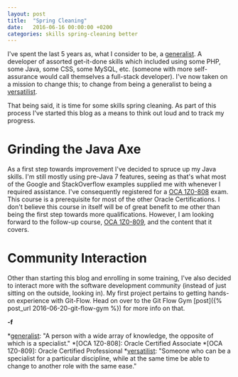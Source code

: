 ```yaml
---
layout: post
title:  "Spring Cleaning"
date:   2016-06-16 00:00:00 +0200
categories: skills spring-cleaning better
---
```

I've spent the last 5 years as, what I consider to be, a [generalist][generalist]. A developer of assorted get-it-done skills which included using some PHP, some Java, some CSS, some MySQL, etc. (someone with more self-assurance would call themselves a full-stack developer). I've now taken on a mission to change this; to change from being a generalist to being a [versatilist][versatilist].

That being said, it is time for some skills spring cleaning. As part of this process I've started this blog as a means to think out loud and to track my progress.

# Grinding the Java Axe
  
As a first step towards improvement I've decided to spruce up my Java skills. I'm still mostly using pre-Java 7 features, seeing as that's what most of the Google and StackOverflow examples supplied me with whenever I required assistance. I've consequently registered for a [OCA 1Z0-808][oca808] exam. This course is a prerequisite for most of the other Oracle Certifications. I don't believe this course in itself will be of great benefit to me other than being the first step towards more qualifications. However, I am looking forward to the follow-up course, [OCA 1Z0-809][oca809], and the content that it covers.

# Community Interaction

Other than starting this blog and enrolling in some training, I've also decided to interact more with the software development community (instead of just sitting on the outside, looking in). My first project pertains to getting hands-on experience with Git-Flow. Head on over to the Git Flow Gym [post]({% post_url 2016-06-20-git-flow-gym %}) for more info on that.

**-f**

[generalist]: https://en.wikipedia.org/wiki/Generalist
[oca808]: https://education.oracle.com/pls/web_prod-plq-dad/db_pages.getpage?page_id=5001&get_params=p_exam_id:1Z0-808
[oca809]: https://education.oracle.com/pls/web_prod-plq-dad/db_pages.getpage?page_id=5001&get_params=p_exam_id:1Z0-809
[versatilist]: https://en.wikipedia.org/wiki/Versatilist
*[generalist]: "A person with a wide array of knowledge, the opposite of which is a specialist."
*[OCA 1Z0-808]: Oracle Certified Associate
*[OCA 1Z0-809]: Oracle Certified Professional
*[versatilist]: "Someone who can be a specialist for a particular discipline, while at the same time be able to change to another role with the same ease."
